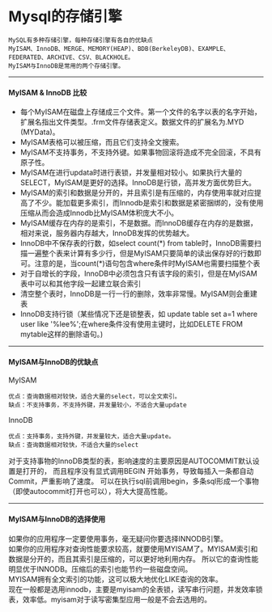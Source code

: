 # Mysql的存储引擎
```text
MySQL有多种存储引擎，每种存储引擎有各自的优缺点  
MyISAM、InnoDB、MERGE、MEMORY(HEAP)、BDB(BerkeleyDB)、EXAMPLE、FEDERATED、ARCHIVE、CSV、BLACKHOLE。
MyISAM与InnoDB是常用的两个存储引擎。
```
---
#### **MyISAM & InnoDB 比较**
- 每个MyISAM在磁盘上存储成三个文件。第一个文件的名字以表的名字开始，扩展名指出文件类型。.frm文件存储表定义。数据文件的扩展名为.MYD (MYData)。
- MyISAM表格可以被压缩，而且它们支持全文搜索。
- MyISAM不支持事务，不支持外键。如果事物回滚将造成不完全回滚，不具有原子性。
- MyISAM在进行updata时进行表锁，并发量相对较小。如果执行大量的SELECT，MyISAM是更好的选择。InnoDB是行锁，高并发方面优势巨大。
- MyISAM的索引和数据是分开的，并且索引是有压缩的，内存使用率就对应提高了不少。能加载更多索引，而Innodb是索引和数据是紧密捆绑的，没有使用压缩从而会造成Innodb比MyISAM体积庞大不小。
- MyISAM缓存在内存的是索引，不是数据。而InnoDB缓存在内存的是数据，相对来说，服务器内存越大，InnoDB发挥的优势越大。
- InnoDB中不保存表的行数，如select count(\*) from table时，InnoDB需要扫描一遍整个表来计算有多少行，但是MyISAM只要简单的读出保存好的行数即可。注意的是，当count(*)语句包含where条件时MyISAM也需要扫描整个表
- 对于自增长的字段，InnoDB中必须包含只有该字段的索引，但是在MyISAM表中可以和其他字段一起建立联合索引
- 清空整个表时，InnoDB是一行一行的删除，效率非常慢。MyISAM则会重建表
- InnoDB支持行锁（某些情况下还是锁整表，如 update table set a=1 where user like '%lee%';在where条件没有使用主键时，比如DELETE FROM mytable这样的删除语句。)

---
#### **MyISAM与InnoDB的优缺点**
MyISAM
```text
优点：查询数据相对较快，适合大量的select，可以全文索引。  
缺点：不支持事务，不支持外键，并发量较小，不适合大量update

```
InnoDB  
```text
优点：支持事务，支持外键，并发量较大，适合大量update。  
缺点：查询数据相对较快，不适合大量的select
```

对于支持事物的InnoDB类型的表，影响速度的主要原因是AUTOCOMMIT默认设置是打开的，
而且程序没有显式调用BEGIN 开始事务，导致每插入一条都自动Commit，严重影响了速度。
可以在执行sql前调用begin，多条sql形成一个事物（即使autocommit打开也可以），将大大提高性能。

---
#### **MyISAM与InnoDB的选择使用**
如果你的应用程序一定要使用事务，毫无疑问你要选择INNODB引擎。  
如果你的应用程序对查询性能要求较高，就要使用MYISAM了。MYISAM索引和数据是分开的，而且其索引是压缩的，可以更好地利用内存。
所以它的查询性能明显优于INNODB。压缩后的索引也能节约一些磁盘空间。  
MYISAM拥有全文索引的功能，这可以极大地优化LIKE查询的效率。  
现在一般都是选用innodb，主要是myisam的全表锁，读写串行问题，并发效率锁表，效率低。myisam对于读写密集型应用一般是不会去选用的。


